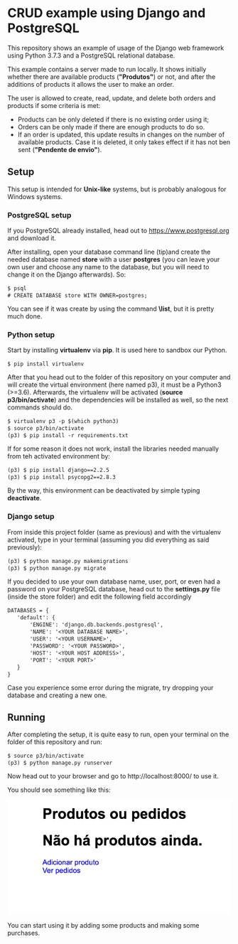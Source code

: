 # CRUD example using Django and PostgreSQL

This repository shows an example of usage of the 
Django web framework using Python 3.7.3 and a
PostgreSQL relational database.

This example contains a server made to run locally. 
It shows initially whether there are available products 
(**"Produtos"**) or not, and after the additions of products it
allows the user to make an order. 

The user is allowed to create,  read, update, and delete both
orders and products if some criteria is met:
  
  + Products can be only deleted if there is no existing order using it;
  + Orders can be only made if there are enough products to do so.
  + If an order is updated, this update results in changes on the
    number of available products. Case it is deleted, it only takes effect
    if it has not ben sent (**"Pendente de envio"**).
  

## Setup

This setup is intended for **Unix-like** systems, but is
probably analogous for Windows systems.

### PostgreSQL setup

If you PostgreSQL already installed, head out to
https://www.postgresql.org
and download it.

After installing, open your database command line (tip)and create
the needed database named **store** with a user **postgres** 
(you can leave your own user and choose any name to the database, 
but you will need to change it on the Django afterwards). So:

```console
$ psql
# CREATE DATABASE store WITH OWNER=postgres;
```

You can see if it was create by using the command **\list**, but it is pretty much done.

### Python setup

 Start by installing  **virtualenv** via **pip**. It is used here to sandbox
 our Python. 
 
 ```console
 $ pip install virtualenv
 ```
 
 After that you head out to the folder of this repository on your computer and 
 will create the virtual environment (here named p3), it must be a Python3 
 (>=3.6). Afterwards, the virtualenv will be activated (**source p3/bin/activate**) 
 and  the dependencies  will be installed as well, so the next commands should do.
 
 ```console
 $ virtualenv p3 -p $(which python3)
 $ source p3/bin/activate
 (p3) $ pip install -r requirements.txt
 ```
 
 If for some reason it does not work, install the libraries needed manually from teh activated
 environment by:
 
 ``` console
 (p3) $ pip install django==2.2.5
 (p3) $ pip install psycopg2==2.8.3
 ```
By the way, this environment can be deactivated by simple typing **deactivate**.

### Django setup

From inside this project folder (same as previous) and with the virtualenv activated, 
type in your terminal (assuming you did everything as said previously):

```console
(p3) $ python manage.py makemigrations
(p3) $ python manage.py migrate
```

 If you decided to use your own database name, user, port, or even had a password on your PostgreSQL
 database, head out to the **settings.py** file  (inside the store folder) and edit the following
 field accordingly
 ```code
 DATABASES = {
    'default': {
        'ENGINE': 'django.db.backends.postgresql',
        'NAME': '<YOUR DATABASE NAME>',
        'USER': '<YOUR USERNAME>',
        'PASSWORD': '<YOUR PASSWORD>',
        'HOST': '<YOUR HOST ADDRESS>',
        'PORT': '<YOUR PORT>'
    }
}
 ```


Case you experience some error during the migrate, try dropping your database and creating a new one.

## Running

After completing the setup, it is quite easy to run, open
your terminal on the folder of this repository and run:

```console
$ source p3/bin/activate
(p3) $ python manage.py runserver
```
Now head out to your browser and  go to http://localhost:8000/ to use it.

You should see something like this:

![running](running.png)

You can start using it by adding some products and making some purchases.
